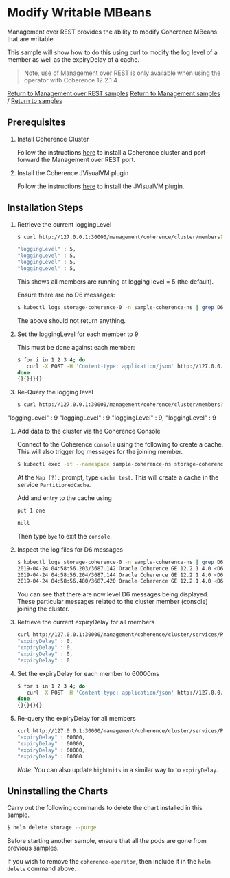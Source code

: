 # Modify Writable MBeans

Management over REST provides the ability to modify Coherence MBeans that are writable.

This sample will show how to do this using curl to modify the log level of a member as well
as the expiryDelay of a cache.

> Note, use of Management over REST is only available when using the
> operator with Coherence 12.2.1.4.

[Return to Management over REST samples](../)  [Return to Management samples](../../) / [Return to samples](../../../README.md#list-of-samples)

## Prerequisites

1. Install Coherence Cluster

   Follow the instructions [here](../standard/README.md#installation-steps) to install a Coherence cluster and port-forward the Management
   over REST port.

2. Install the Coherence JVisualVM plugin

   Follow the instructions [here](https://docs.oracle.com/middleware/12213/coherence/manage/using-jmx-manage-oracle-coherence.htm)
   to install the JVisualVM plugin.

## Installation Steps
   
1. Retrieve the current loggingLevel
   
   ```bash
   $ curl http://127.0.0.1:30000/management/coherence/cluster/members?fields=loggingLevel 2> /dev/null | json_pp | grep "loggingLevel"

   "loggingLevel" : 5,
   "loggingLevel" : 5,
   "loggingLevel" : 5,
   "loggingLevel" : 5,
   ``` 
   
   This shows all members are running at logging level = 5 (the default).  
   
   Ensure there are no D6 messages:
   
   ```bash
   $ kubectl logs storage-coherence-0 -n sample-coherence-ns | grep D6
   ```
   
   The above should not return anything.
   
1. Set the loggingLevel for each member to 9

   This must be done against each member:
   
   ```bash
   $ for i in 1 2 3 4; do 
      curl -X POST -H 'Content-type: application/json' http://127.0.0.1:30000/management/coherence/cluster/members/$i -d '{"loggingLevel": 9}'
   done
   {}{}{}{}
   ```
   
1. Re-Query the logging level

   ```bash
   $ curl http://127.0.0.1:30000/management/coherence/cluster/members?fields=loggingLevel 2> /dev/null | json_pp | grep "loggingLevel"

  "loggingLevel" : 9
  "loggingLevel" : 9
  "loggingLevel" : 9,
  "loggingLevel" : 9

1. Add data to the cluster via the Coherence Console

   Connect to the Coherence `console` using the following to create a cache.  This will also trigger log
   messages for the joining member.

   ```bash
   $ kubectl exec -it --namespace sample-coherence-ns storage-coherence-0 bash /scripts/startCoherence.sh console
   ```   
   
   At the `Map (?):` prompt, type `cache test`.  This will create a cache in the service `PartitionedCache`.
   
   Add and entry to the cache using
   
   ```bash
   put 1 one

   null
   ```
   
   Then type `bye` to exit the `console`.
   
1. Inspect the log files for D6 messages

   ```bash
   $ kubectl logs storage-coherence-0 -n sample-coherence-ns | grep D6
   2019-04-24 04:58:56.203/3687.142 Oracle Coherence GE 12.2.1.4.0 <D6> (thread=Cluster, member=1): TcpRing connected to Member(Id=5, Timestamp=2019-04-24 04:58:55.99, Address=10.1.4.147:32923, MachineId=30443, Location=site:coherence.sample-coherence-ns.svc.cluster.local,machine:docker-for-desktop,process:6020,member:storage-coherence-0, Role=CoherenceConsole)
   2019-04-24 04:58:56.204/3687.144 Oracle Coherence GE 12.2.1.4.0 <D6> (thread=Cluster, member=1): TcpRing connected to Member(Id=5, Timestamp=2019-04-24 04:58:55.99, Address=10.1.4.147:32923, MachineId=30443, Location=site:coherence.sample-coherence-ns.svc.cluster.local,machine:docker-for-desktop,process:6020,member:storage-coherence-0, Role=CoherenceConsole)
   2019-04-24 04:58:56.480/3687.420 Oracle Coherence GE 12.2.1.4.0 <D6> (thread=Transport:TransportService, member=1): Registered Connection {Peer=tmb://10.1.4.147:32923.64682, Service=TransportService, Member=5, Not established, State=CONNECTING, peer=tmb://10.1.4.147:32923.64682, state=OPEN, socket=MultiplexedSocket{Socket[addr=/10.1.4.147,port=32923,localport=57374]}, bytes(in=0, out=0), flushlock false, bufferedOut=0B, unflushed=0B, delivered(in=0, out=0), timeout(n/a), interestOps=0, unflushed receipt=0, receiptReturn 0, isReceiptFlushRequired false, bufferedIn(), msgs(in=0, out=0/0)}
   ```   
   
   You can see that there are now level D6 messages being displayed. These particular messages related to the cluster member (console)
   joining the cluster.
   
1. Retrieve the current expiryDelay for all members

   ```bash
   curl http://127.0.0.1:30000/management/coherence/cluster/services/PartitionedCache/caches/test/members?fields=expiryDelay 2> /dev/null | json_pp | grep expiryDelay
   "expiryDelay" : 0,
   "expiryDelay" : 0,
   "expiryDelay" : 0,
   "expiryDelay" : 0
   ```
   
1. Set the expiryDelay for each member to 60000ms

   ```bash
   $ for i in 1 2 3 4; do 
      curl -X POST -H 'Content-type: application/json' http://127.0.0.1:30000/management/coherence/cluster/services/PartitionedCache/caches/test/members/$i -d '{"expiryDelay": 60000}'
   done
   {}{}{}{}
   ```
   
1. Re-query the expiryDelay for all members 

   ```bash
   curl http://127.0.0.1:30000/management/coherence/cluster/services/PartitionedCache/caches/test/members?fields=expiryDelay 2> /dev/null | json_pp | grep expiryDelay
   "expiryDelay" : 60000,
   "expiryDelay" : 60000,
   "expiryDelay" : 60000,
   "expiryDelay" : 60000
   ```
   
   *Note*: You can also update `highUnits` in a similar way to to `expiryDelay`.

## Uninstalling the Charts

Carry out the following commands to delete the chart installed in this sample.

```bash
$ helm delete storage --purge
```

Before starting another sample, ensure that all the pods are gone from previous samples.

If you wish to remove the `coherence-operator`, then include it in the `helm delete` command above. 
      
  
